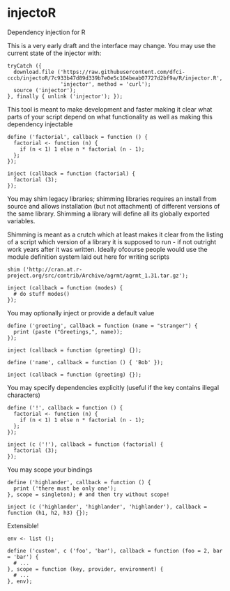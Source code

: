 injectoR
========

Dependency injection for R

This is a very early draft and the interface may change. You may use the current state of
the injector with:

```
tryCatch ({
  download.file ('https://raw.githubusercontent.com/dfci-cccb/injectoR/7c933b47d89d339b7e0e5c104beab07727d2bf9a/R/injector.R',
                 'injector', method = 'curl');
  source ('injector');
}, finally { unlink ('injector'); });
```

This tool is meant to make development and faster making it clear what parts of your script
depend on what functionality as well as making this dependency injectable

```
define ('factorial', callback = function () {
  factorial <- function (n) {
    if (n < 1) 1 else n * factorial (n - 1);
  };
});

inject (callback = function (factorial) {
  factorial (3);
});
```

You may shim legacy libraries; shimming libraries requires an install from source and allows
installation (but not attachment) of different versions of the same library. Shimming a library
will define all its globally exported variables.

Shimming is meant as a crutch which at least makes it clear from the listing of a script which
version of a library it is supposed to run - if not outright work years after it was written.
Ideally ofcourse people would use the module definition system laid out here for writing scripts

```
shim ('http://cran.at.r-project.org/src/contrib/Archive/agrmt/agrmt_1.31.tar.gz');

inject (callback = function (modes) {
  # do stuff modes()
});
```

You may optionally inject or provide a default value

```
define ('greeting', callback = function (name = "stranger") {
  print (paste ("Greetings,", name));
});

inject (callback = function (greeting) {});

define ('name', callback = function () { 'Bob' });

inject (callback = function (greeting) {});
```

You may specify dependencies explicitly (useful if the key contains illegal characters)

```
define ('!', callback = function () {
  factorial <- function (n) {
    if (n < 1) 1 else n * factorial (n - 1);
  };
});

inject (c ('!'), callback = function (factorial) {
  factorial (3);
});
```

You may scope your bindings

```
define ('highlander', callback = function () {
  print ('there must be only one');
}, scope = singleton); # and then try without scope!

inject (c ('highlander', 'highlander', 'highlander'), callback = function (h1, h2, h3) {});
```

Extensible!

```
env <- list ();

define ('custom', c ('foo', 'bar'), callback = function (foo = 2, bar = 'bar') {
  # ...
}, scope = function (key, provider, environment) {
  # ...
}, env);
```